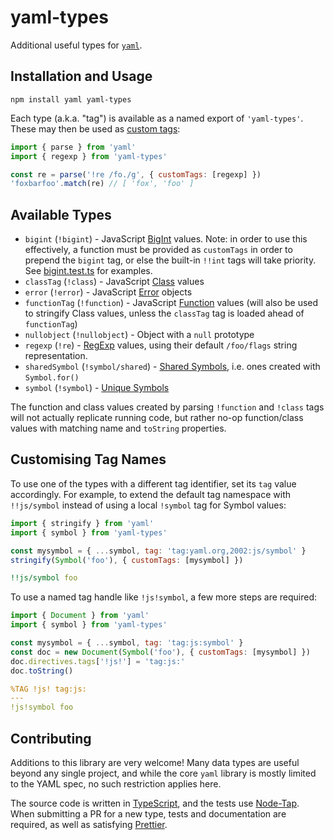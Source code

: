 # yaml-types

Additional useful types for [`yaml`](https://github.com/eemeli/yaml).

## Installation and Usage

```
npm install yaml yaml-types
```

Each type (a.k.a. "tag") is available as a named export of `'yaml-types'`.
These may then be used as [custom tags](https://eemeli.org/yaml/#writing-custom-tags):

```js
import { parse } from 'yaml'
import { regexp } from 'yaml-types'

const re = parse('!re /fo./g', { customTags: [regexp] })
'foxbarfoo'.match(re) // [ 'fox', 'foo' ]
```

## Available Types

- `bigint` (`!bigint`) - JavaScript [BigInt] values.
  Note: in order to use this effectively,
  a function must be provided as `customTags` in order to prepend the `bigint` tag,
  or else the built-in `!!int` tags will take priority.
  See [bigint.test.ts](./src/bigint.test.ts) for examples.
- `classTag` (`!class`) - JavaScript [Class] values
- `error` (`!error`) - JavaScript [Error] objects
- `functionTag` (`!function`) - JavaScript [Function] values
  (will also be used to stringify Class values,
  unless the `classTag` tag is loaded ahead of `functionTag`)
- `nullobject` (`!nullobject`) - Object with a `null` prototype
- `regexp` (`!re`) - [RegExp] values,
  using their default `/foo/flags` string representation.
- `sharedSymbol` (`!symbol/shared`) - [Shared Symbols],
  i.e. ones created with `Symbol.for()`
- `symbol` (`!symbol`) - [Unique Symbols]

The function and class values created by parsing `!function` and
`!class` tags will not actually replicate running code, but
rather no-op function/class values with matching name and
`toString` properties.

[BigInt]: https://developer.mozilla.org/en-US/docs/Web/JavaScript/Reference/Global_Objects/BigInt
[Class]: https://developer.mozilla.org/en-US/docs/Web/JavaScript/Reference/Classes
[Error]: https://developer.mozilla.org/en-US/docs/Web/JavaScript/Reference/Global_Objects/Error
[Function]: https://developer.mozilla.org/en-US/docs/Web/JavaScript/Reference/Functions
[RegExp]: https://developer.mozilla.org/en-US/docs/Web/JavaScript/Guide/Regular_expressions
[Shared Symbols]: https://developer.mozilla.org/en-US/docs/Web/JavaScript/Reference/Global_Objects/Symbol#shared_symbols_in_the_global_symbol_registry
[Unique Symbols]: https://developer.mozilla.org/en-US/docs/Web/JavaScript/Reference/Global_Objects/Symbol

## Customising Tag Names

To use one of the types with a different tag identifier, set its `tag` value accordingly.
For example, to extend the default tag namespace with `!!js/symbol`
instead of using a local `!symbol` tag for Symbol values:

```js
import { stringify } from 'yaml'
import { symbol } from 'yaml-types'

const mysymbol = { ...symbol, tag: 'tag:yaml.org,2002:js/symbol' }
stringify(Symbol('foo'), { customTags: [mysymbol] })
```

```yaml
!!js/symbol foo
```

To use a named tag handle like `!js!symbol`, a few more steps are required:

```js
import { Document } from 'yaml'
import { symbol } from 'yaml-types'

const mysymbol = { ...symbol, tag: 'tag:js:symbol' }
const doc = new Document(Symbol('foo'), { customTags: [mysymbol] })
doc.directives.tags['!js!'] = 'tag:js:'
doc.toString()
```

```yaml
%TAG !js! tag:js:
---
!js!symbol foo
```

## Contributing

Additions to this library are very welcome!
Many data types are useful beyond any single project,
and while the core `yaml` library is mostly limited to the YAML spec,
no such restriction applies here.

The source code is written in [TypeScript], and the tests use [Node-Tap].
When submitting a PR for a new type, tests and documentation are required,
as well as satisfying [Prettier].

[TypeScript]: https://www.typescriptlang.org/
[Node-Tap]: https://node-tap.org/
[Prettier]: https://prettier.io/
